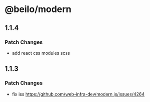 # @beilo/modern

## 1.1.4

### Patch Changes

- add react css modules scss

## 1.1.3

### Patch Changes

- fix iss https://github.com/web-infra-dev/modern.js/issues/4264
